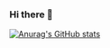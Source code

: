 ### Hi there 👋

[![Anurag's GitHub stats](https://github-readme-stats.vercel.app/api?username=SasithaLakshan)](https://github.com/SasithaLakshan/github-readme-stats)

<!--
**SasithaLakshan/SasithaLakshan** is a ✨ _special_ ✨ repository because its `README.md` (this file) appears on your GitHub profile.

Here are some ideas to get you started:

- 🔭 I’m currently working on ...
- 🌱 I’m currently learning ...
- 👯 I’m looking to collaborate on ...
- 🤔 I’m looking for help with ...
- 💬 Ask me about ...
- 📫 How to reach me: ...
- 😄 Pronouns: ...
- ⚡ Fun fact: ...
-->
